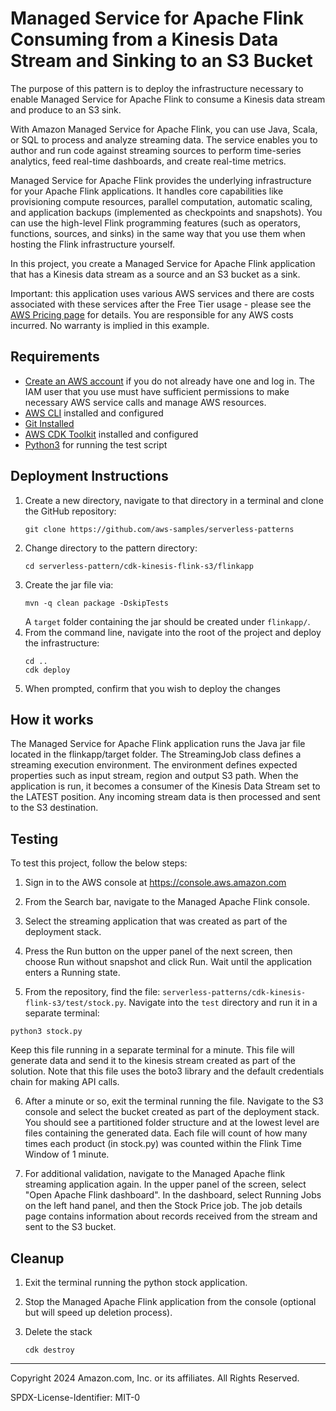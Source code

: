 # Managed Service for Apache Flink Consuming from a Kinesis Data Stream and Sinking to an S3 Bucket

The purpose of this pattern is to deploy the infrastructure necessary to enable Managed Service for Apache Flink to consume a Kinesis data stream and produce to an S3 sink.

With Amazon Managed Service for Apache Flink, you can use Java, Scala, or SQL to process and analyze streaming data. The service enables you to author and run code against streaming sources to perform time-series analytics, feed real-time dashboards, and create real-time metrics.

Managed Service for Apache Flink provides the underlying infrastructure for your Apache Flink applications. It handles core capabilities like provisioning compute resources, parallel computation, automatic scaling, and application backups (implemented as checkpoints and snapshots). You can use the high-level Flink programming features (such as operators, functions, sources, and sinks) in the same way that you use them when hosting the Flink infrastructure yourself.

In this project, you create a Managed Service for Apache Flink application that has a Kinesis data stream as a source and an S3 bucket as a sink.


Important: this application uses various AWS services and there are costs associated with these services after the Free Tier usage - please see the [AWS Pricing page](https://aws.amazon.com/pricing/) for details. You are responsible for any AWS costs incurred. No warranty is implied in this example.

## Requirements

* [Create an AWS account](https://portal.aws.amazon.com/gp/aws/developer/registration/index.html) if you do not already have one and log in. The IAM user that you use must have sufficient permissions to make necessary AWS service calls and manage AWS resources.
* [AWS CLI](https://docs.aws.amazon.com/cli/latest/userguide/install-cliv2.html) installed and configured
* [Git Installed](https://git-scm.com/book/en/v2/Getting-Started-Installing-Git)
* [AWS CDK Toolkit](https://docs.aws.amazon.com/cdk/latest/guide/cli.html) installed and configured
* [Python3](https://www.python.org/downloads/) for running the test script

## Deployment Instructions

1. Create a new directory, navigate to that directory in a terminal and clone the GitHub repository:
    ``` 
    git clone https://github.com/aws-samples/serverless-patterns
    ```
2. Change directory to the pattern directory:
    ```
    cd serverless-pattern/cdk-kinesis-flink-s3/flinkapp
    ```
3. Create the jar file via:
    ```
    mvn -q clean package -DskipTests
    ```
    A ```target``` folder containing the jar should be created under ```flinkapp/```.
4. From the command line, navigate into the root of the project and deploy the infrastructure:
    ```
    cd ..
    cdk deploy
    ```
4. When prompted, confirm that you wish to deploy the changes


## How it works

The Managed Service for Apache Flink application runs the Java jar file located in the flinkapp/target folder. The StreamingJob class defines a streaming execution environment. The environment defines expected properties such as input stream, region and output S3 path. When the application is run, it becomes a consumer of the Kinesis Data Stream set to the LATEST position. Any incoming stream data is then processed and sent to the S3 destination.

## Testing

To test this project, follow the below steps:

1. Sign in to the AWS console at https://console.aws.amazon.com

2. From the Search bar, navigate to the Managed Apache Flink console.

3. Select the streaming application that was created as part of the deployment stack.

4. Press the Run button on the upper panel of the next screen, then choose Run without snapshot and click Run. Wait until the application enters a Running state.

5. From the repository, find the file: `serverless-patterns/cdk-kinesis-flink-s3/test/stock.py`. Navigate into the `test` directory and run it in a separate terminal:
```
python3 stock.py
```
Keep this file running in a separate terminal for a minute. This file will generate data and send it to the kinesis stream created as part of the solution. Note that this file uses the boto3 library and the default credentials chain for making API calls.

6. After a minute or so, exit the terminal running the file. Navigate to the S3 console and select the bucket created as part of the deployment stack. You should see a partitioned folder structure and at the lowest level are files containing the generated data. Each file will count of how many times each product (in stock.py) was counted within the Flink Time Window of 1 minute.

7. For additional validation, navigate to the Managed Apache flink streaming application again. In the upper panel of the screen, select "Open Apache Flink dashboard". In the dashboard, select Running Jobs on the left hand panel, and then the Stock Price job. The job details page contains information about records received from the stream and sent to the S3 bucket.

## Cleanup
 
1. Exit the terminal running the python stock application.
2. Stop the Managed Apache Flink application from the console (optional but will speed up deletion process).

3. Delete the stack
    ```
    cdk destroy
    ```
----
Copyright 2024 Amazon.com, Inc. or its affiliates. All Rights Reserved.

SPDX-License-Identifier: MIT-0
